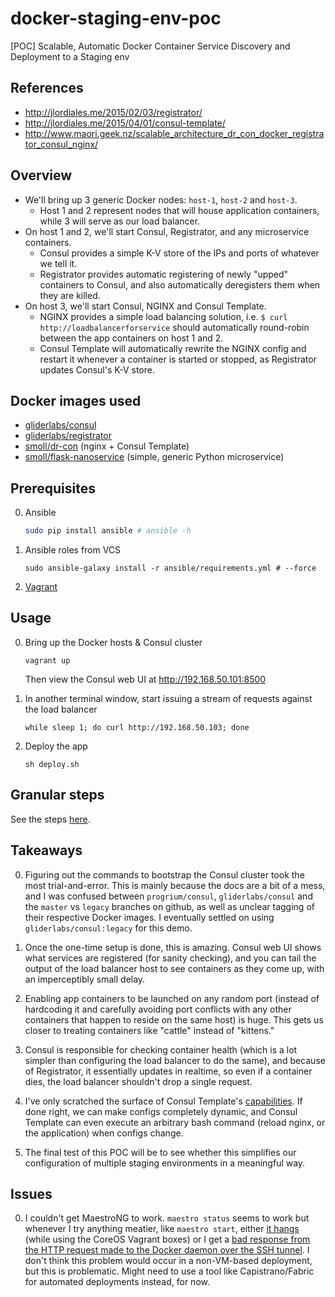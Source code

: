 # docker-staging-env-poc
[POC] Scalable, Automatic Docker Container Service Discovery and Deployment to a Staging env

## References
* http://jlordiales.me/2015/02/03/registrator/
* http://jlordiales.me/2015/04/01/consul-template/
* http://www.maori.geek.nz/scalable_architecture_dr_con_docker_registrator_consul_nginx/

## Overview
* We'll bring up 3 generic Docker nodes: `host-1`, `host-2` and `host-3`.
    * Host 1 and 2 represent nodes that will house application containers, while 3 will serve as our load balancer.
* On host 1 and 2, we'll start Consul, Registrator, and any microservice containers.
    * Consul provides a simple K-V store of the IPs and ports of whatever we tell it.
    * Registrator provides automatic registering of newly "upped" containers to Consul, and also automatically deregisters them when they are killed.
* On host 3, we'll start Consul, NGINX and Consul Template.
    * NGINX provides a simple load balancing solution, i.e. `$ curl http://loadbalancerforservice` should automatically round-robin between the app containers on host 1 and 2.
    * Consul Template will automatically rewrite the NGINX config and restart it whenever a container is started or stopped, as Registrator updates Consul's K-V store.

## Docker images used
* [gliderlabs/consul](https://github.com/gliderlabs/docker-consul)
* [gliderlabs/registrator](https://github.com/gliderlabs/registrator)
* [smoll/dr-con](https://github.com/smoll/DR-CoN) (nginx + Consul Template)
* [smoll/flask-nanoservice](https://github.com/smoll/flask-nanoservice) (simple, generic Python microservice)

## Prerequisites

0. Ansible
    ```bash
    sudo pip install ansible # ansible -h
    ```

0. Ansible roles from VCS
    ```
    sudo ansible-galaxy install -r ansible/requirements.yml # --force
    ```

0. [Vagrant](http://www.vagrantup.com/downloads)

## Usage

0. Bring up the Docker hosts & Consul cluster

    ```
    vagrant up
    ```

    Then view the Consul web UI at http://192.168.50.101:8500

0. In another terminal window, start issuing a stream of requests against the load balancer

    ```
    while sleep 1; do curl http://192.168.50.103; done
    ```

0. Deploy the app

    ```
    sh deploy.sh
    ```

## Granular steps
See the steps [here](./STEPS.md).

## Takeaways

0. Figuring out the commands to bootstrap the Consul cluster took the most trial-and-error. This is mainly because the docs are a bit of a mess, and I was confused between `progrium/consul`, `gliderlabs/consul` and the `master` vs `legacy` branches on github, as well as unclear tagging of their respective Docker images. I eventually settled on using `gliderlabs/consul:legacy` for this demo.

0. Once the one-time setup is done, this is amazing. Consul web UI shows what services are registered (for sanity checking), and you can tail the output of the load balancer host to see containers as they come up, with an imperceptibly small delay.

0. Enabling app containers to be launched on any random port (instead of hardcoding it and carefully avoiding port conflicts with any other containers that happen to reside on the same host) is huge. This gets us closer to treating containers like "cattle" instead of "kittens."

0. Consul is responsible for checking container health (which is a lot simpler than configuring the load balancer to do the same), and because of Registrator, it essentially updates in realtime, so even if a container dies, the load balancer shouldn't drop a single request.

0. I've only scratched the surface of Consul Template's [capabilities](https://hashicorp.com/blog/introducing-consul-template.html). If done right, we can make configs completely dynamic, and Consul Template can even execute an arbitrary bash command (reload nginx, or the application) when configs change.

0. The final test of this POC will be to see whether this simplifies our configuration of multiple staging environments in a meaningful way.

## Issues

0. I couldn't get MaestroNG to work. `maestro status` seems to work but whenever I try anything meatier, like `maestro start`, either [it hangs](https://github.com/signalfx/maestro-ng/issues/63) (while using the CoreOS Vagrant boxes) or I get a [bad response from the HTTP request made to the Docker daemon over the SSH tunnel](https://github.com/signalfx/maestro-ng/issues/149). I don't think this problem would occur in a non-VM-based deployment, but this is problematic. Might need to use a tool like Capistrano/Fabric for automated deployments instead, for now.
